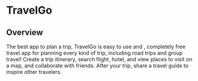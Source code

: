 # TravelGo

## Overview
The best app to plan a trip, TravelGo is easy to use and , completely free travel app for planning every kind of trip, including road trips and group travel! Create a trip itinerary, search flight, hotel, and view places to visit on a map, and collaborate with friends. After your trip, share a travel guide to inspire other travelers.
